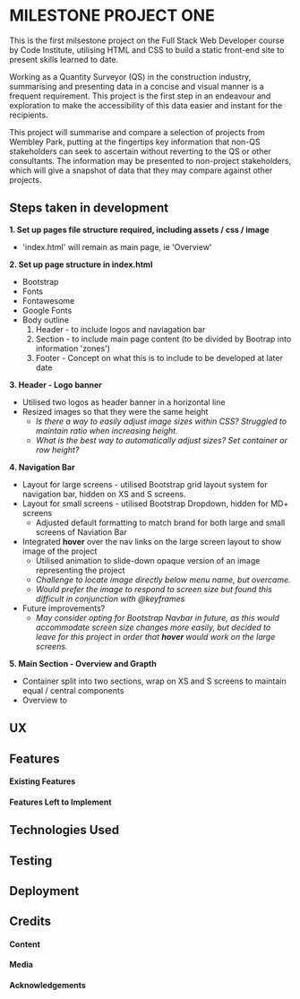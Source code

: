 # MILESTONE PROJECT ONE

This is the first milsestone project on the Full Stack Web Developer course by Code Institute, utilising HTML and CSS to build a static front-end site to present skills learned to date.

Working as a Quantity Surveyor (QS) in the construction industry, summarising and presenting data in a concise and visual manner is a frequent requirement.  This project is the first step in an endeavour and exploration to make the accessibility of this data easier and instant for the recipients.

This project will summarise and compare a selection of projects from Wembley Park, putting at the fingertips key information that non-QS stakeholders can seek to ascertain without reverting to the QS or other consultants.  The information may be presented to non-project stakeholders, which will give a snapshot of data that they may compare against other projects.

## Steps taken in development

**1. Set up pages file structure required, including assets / css / image**

* 'index.html' will remain as main page, ie 'Overview'

**2. Set up page structure in index.html**  
  * Bootstrap  
  * Fonts  
  * Fontawesome
  * Google Fonts
  * Body outline  
    1. Header - to include logos and naviagation bar
    2. Section - to include main page content (to be divided by Bootrap into information 'zones')
    3. Footer - Concept on what this is to include to be developed at later date  

**3. Header - Logo banner**

  * Utilised two logos as header banner in a horizontal line
  * Resized images so that they were the same height
    *  *Is there a way to easily adjust image sizes within CSS?  Struggled to maintain ratio when increasing height.*
    *  *What is the best way to automatically adjust sizes?  Set container or row height?*

**4. Navigation Bar**

  * Layout for large screens - utilised Bootstrap grid layout system for navigation bar, hidden on XS and S screens.
  * Layout for small screens - utilised Bootstrap Dropdown, hidden for MD+ screens
    *  Adjusted default formatting to match brand for both large and small screens of Naviation Bar
  * Integrated **hover** over the nav links on the large screen layout to show image of the project
    * Utilised animation to slide-down opaque version of an image representing the project
    *  *Challenge to locate image directly below menu name, but overcame.*
    *  *Would prefer the image to respond to screen size but found this difficult in conjunction with @keyframes*
  * Future improvements?
    *  *May consider opting for Bootstrap Navbar in future, as this would accommodate screen size changes more easily, but decided to leave for this project in order that **hover** would work on the large screens.*

**5. Main Section - Overview and Grapth**

  * Container split into two sections, wrap on XS and S screens to maintain equal / central components
  * Overview to 

## UX




## Features



#### Existing Features



#### Features Left to Implement




## Technologies Used




## Testing




## Deployment




## Credits

#### Content



#### Media



#### Acknowledgements